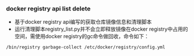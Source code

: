 ### docker registry api list delete

- 基于docker registry api编写的获取仓库镜像信息和清理脚本
- 运行清理脚本registry_list.py并不会立即释放镜像在docker registry中占用的空间，需使用docker registry的gc命令做回收，命令如下：
```
/bin/registry garbage-collect /etc/docker/registry/config.yml
```
